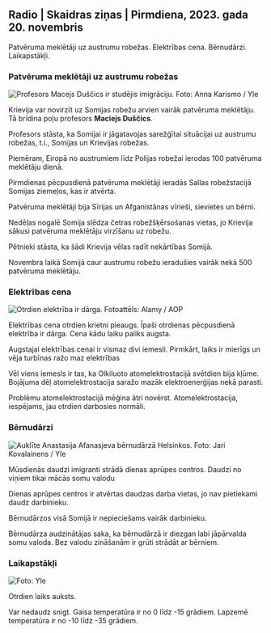 ## Radio \| Skaidras ziņas \| Pirmdiena, 2023. gada 20. novembris

Patvēruma meklētāji uz austrumu robežas. Elektrības cena. Bērnudārzi. Laikapstākļi.

### Patvēruma meklētāji uz austrumu robežas

![Profesors Macejs Duščics ir studējis imigrāciju. Foto: Anna Karismo / Yle](https://images.cdn.yle.fi/image/upload/c_crop,h_2268,w_4028,x_0,y_0/ar_1.777777777777777,c_fill,g_faces,h_675/dpr_200q_auto:eco/f_auto/fl_lossy/v1700423531/39-1203119655a67178e33b)

Krievija var novirzīt uz Somijas robežu arvien vairāk patvēruma meklētāju. Tā brīdina poļu profesors **Maciejs Duščics**.

Profesors stāsta, ka Somijai ir jāgatavojas sarežģītai situācijai uz austrumu robežas, t.i., Somijas un Krievijas robežas.

Piemēram, Eiropā no austrumiem līdz Polijas robežai ierodas 100 patvēruma meklētāju dienā.

Pirmdienas pēcpusdienā patvēruma meklētāji ieradās Sallas robežstacijā Somijas ziemeļos, kas ir atvērta.

Patvēruma meklētāji bija Sīrijas un Afganistānas vīrieši, sievietes un bērni.

Nedēļas nogalē Somija slēdza četras robežšķērsošanas vietas, jo Krievija sākusi patvēruma meklētāju virzīšanu uz robežu.

Pētnieki stāsta, ka šādi Krievija vēlas radīt nekārtības Somijā.

Novembra laikā Somijā caur austrumu robežu ieradušies vairāk nekā 500 patvēruma meklētāju.

### Elektrības cena

![Otrdien elektrība ir dārga. Fotoattēls: Alamy / AOP](https://images.cdn.yle.fi/image/upload/c_crop,h_3375,w_6000,x_0,y_467/ar_1.77777777777777,c_fill,g_faces,h_675/d_pr_auto010:eco/f_auto/fl_lossy/v1691842960/39-106121063c8f48238bcf)

Elektrības cena otrdien krietni pieaugs. Īpaši otrdienas pēcpusdienā elektrība ir dārga. Cena kādu laiku paliks augsta.

Augstajai elektrības cenai ir vismaz divi iemesli. Pirmkārt, laiks ir mierīgs un vēja turbīnas ražo maz elektrības

Vēl viens iemesls ir tas, ka Olkiluoto atomelektrostacijā svētdien bija kļūme. Bojājuma dēļ atomelektrostacija saražo mazāk elektroenerģijas nekā parasti.

Problēmu atomelektrostacijā mēģina ātri novērst. Atomelektrostacija, iespējams, jau otrdien darbosies normāli.

### Bērnudārzi

![Auklīte Anastasija Afanasjeva bērnudārzā Helsinkos. Foto: Jari Kovalainens / Yle](https://images.cdn.yle.fi/image/upload/c_crop,h_3375,w_6000,x_0,y_134/ar_1.7777777777777777,c_fill,g_faces,h_1215./w_1215,/w_q_auto:eco/f_auto/fl_lossy/v1700133967/39-12015336555f596ca4eb)

Mūsdienās daudzi imigranti strādā dienas aprūpes centros. Daudzi no viņiem tikai mācās somu valodu

Dienas aprūpes centros ir atvērtas daudzas darba vietas, jo nav pietiekami daudz darbinieku.

Bērnudārzos visā Somijā ir nepieciešams vairāk darbinieku.

Bērnudārza audzinātājas saka, ka bērnudārzā ir diezgan labi jāpārvalda somu valoda. Bez valodu zināšanām ir grūti strādāt ar bērniem.

### Laikapstākļi

![ Foto: Yle](https://images.cdn.yle.fi/image/upload/c_crop,h_1080,w_1919,x_0,y_0/ar_1.7777777777777777,c_fill,g_faces,h_675/d_prq_120.:eco/f_auto/fl_lossy/v1700492173/39-1203681655b7364e6c83)

Otrdien laiks auksts.

Var nedaudz snigt. Gaisa temperatūra ir no 0 līdz -15 grādiem. Lapzemē temperatūra ir no -10 līdz -35 grādiem.